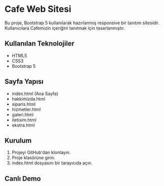 # Cafe Web Sitesi
Bu proje, Bootstrap 5 kullanılarak hazırlanmış responsive bir tanıtım sitesidir.
Kullanıcılara Cafemizin içeriğini tanıtmak için tasarlanmıştır.

## Kullanılan Teknolojiler
- HTML5
- CSS3
- Bootstrap 5

## Sayfa Yapısı
- index.html (Ana Sayfa)
- hakkimizda.html
- siparis.html
- hizmetler.html
- galeri.html
- iletisim.html
- ekstra.html

## Kurulum
1. Projeyi GitHub'dan klonlayın.
2. Proje klasörüne girin.
3. index.html dosyasını bir tarayıcıda açın.

## Canlı Demo


